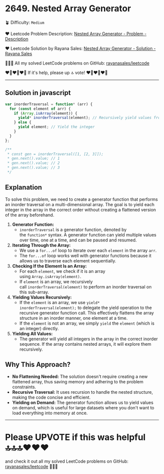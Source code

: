 # 2649. Nested Array Generator

🪴 Difficulty: `Medium`

❤️ Leetcode Problem Description: [Nested Array Generator - Problem - Description](https://leetcode.com/problems/nested-array-generator/description/)

❤️ Leetcode Solution by Rayana Sales: [Nested Array Generator - Solution - Rayana Sales](https://leetcode.com/problems/nested-array-generator/solutions/5609638/super-short-and-efficient-implementation-simple-beginner-friendly/)

💁🏻‍♀️ All my solved LeetCode problems on GitHub: [rayanasales/leetcode](https://github.com/rayanasales/leetcode)

❤️‍🔥❤️‍🔥❤️‍🔥 If it's help, please up 🔝 vote! ❤️‍🔥❤️‍🔥❤️‍🔥

---

## Solution in javascript

```js
var inorderTraversal = function* (arr) {
  for (const element of arr) {
    if (Array.isArray(element)) {
      yield* inorderTraversal(element); // Recursively yield values from nested arrays
    } else {
      yield element; // Yield the integer
    }
  }
};

/**
 * const gen = inorderTraversal([1, [2, 3]]);
 * gen.next().value; // 1
 * gen.next().value; // 2
 * gen.next().value; // 3
 */
```

## Explanation

To solve this problem, we need to create a generator function that performs an inorder traversal on a multi-dimensional array. The goal is to yield each integer in the array in the correct order without creating a flattened version of the array beforehand.

1. **Generator Function:**
   - `inorderTraversal` is a generator function, denoted by the `function*` syntax. A generator function can yield multiple values over time, one at a time, and can be paused and resumed.
2. **Iterating Through the Array:**
   - We use a `for...of` loop to iterate over each `element` in the array `arr`.
   - The `for...of` loop works well with generator functions because it allows us to traverse each element sequentially.
3. **Checking If the Element Is an Array:**
   - For each `element`, we check if it is an array using `Array.isArray(element)`.
   - If `element` is an array, we recursively call `inorderTraversal(element)` to perform an inorder traversal on this sub-array.
4. **Yielding Values Recursively:**
   - If the `element` is an array, we use `yield* inorderTraversal(element);` to delegate the yield operation to the recursive generator function call. This effectively flattens the array structure in an inorder manner, one element at a time.
   - If the `element` is not an array, we simply `yield` the `element` (which is an integer) directly.
5. **Yielding All Values:**
   - The generator will yield all integers in the array in the correct inorder sequence. If the array contains nested arrays, it will explore them recursively.

## **Why This Approach?**

- **No Flattening Needed:** The solution doesn't require creating a new flattened array, thus saving memory and adhering to the problem constraints.
- **Recursive Traversal:** It uses recursion to handle the nested structure, making the code concise and efficient.
- **Yielding on Demand:** The generator function allows us to yield values on demand, which is useful for large datasets where you don't want to load everything into memory at once.

---

# Please UPVOTE if this was helpful 🔝🔝🔝❤️❤️❤️

and check it out all my solved LeetCode problems on GitHub: [rayanasales/leetcode](https://github.com/rayanasales/leetcode) 🤙😚🤘

